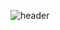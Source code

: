
![header](https://capsule-render.vercel.app/api?type=soft&color=DCCBED&height=250&section=header&text=HyoJin%20SHIN&fontSize=90&animation=fadeIn&fontAlignY=38&desc=%20&descAlignY=62&descAlign=62)
